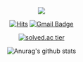 
<!-- <iframe width="600" height="600" src="https://ionicabizau.github.io/github-profile-languages/api.html?nuung" frameborder="0"></iframe> -->

<div align = "center">
  <img src="https://github.com/Nuung/amnotifyKR/blob/master/amnotifyWas/public/images/github.png" > 
  
[![Hits](https://hits.seeyoufarm.com/api/count/incr/badge.svg?url=https%3A%2F%2Fgithub.com%2FNuung&count_bg=%235ECAF1&title_bg=%23555555&icon=discord.svg&icon_color=%23E7E7E7&title=HITS&edge_flat=false)](https://hits.seeyoufarm.com)
[![Gmail Badge](https://img.shields.io/badge/Gmail-d14836?style=flat&logo=Gmail&logoColor=white&link=mailto:snugyun01@gmail.com)](mailto:qlgks1@gmail.com)

  [![solved.ac tier](http://mazassumnida.wtf/api/generate_badge?boj=qlgks1)](https://solved.ac/qlgks1)

  ![Anurag's github stats](https://github-readme-stats.vercel.app/api?username=Nuung&theme=dark&show_icons=true)

</div>



<!--
**Nuung/Nuung** is a ✨ _special_ ✨ repository because its `README.md` (this file) appears on your GitHub profile.

Here are some ideas to get you started:

- 🔭 I’m currently working on ...
- 🌱 I’m currently learning ...
- 👯 I’m looking to collaborate on ...
- 🤔 I’m looking for help with ...
- 💬 Ask me about ...
- 📫 How to reach me: ...
- 😄 Pronouns: ...
- ⚡ Fun fact: ...
-->
